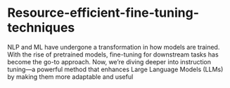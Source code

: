 # Resource-efficient-fine-tuning-techniques
NLP and ML have undergone a transformation in how models are trained. With the rise of pretrained models, fine-tuning for downstream tasks has become the go-to approach. Now, we’re diving deeper into instruction tuning—a powerful method that enhances Large Language Models (LLMs) by making them more adaptable and useful
